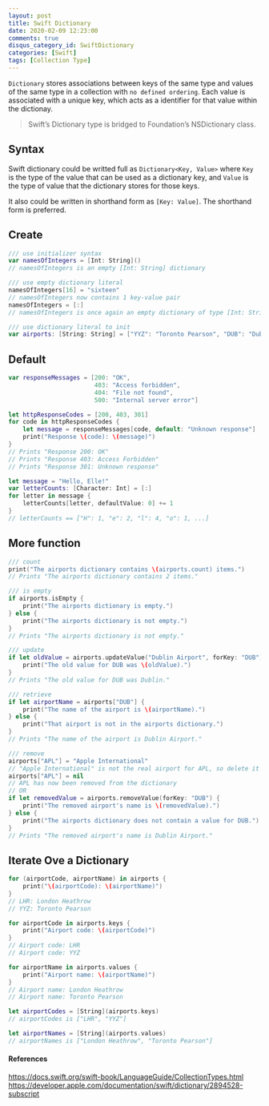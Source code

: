 ```yaml
---
layout: post
title: Swift Dictionary
date: 2020-02-09 12:23:00
comments: true
disqus_category_id: SwiftDictionary
categories: [Swift]
tags: [Collection Type]
---
```


`Dictionary` stores associations between keys of the same type and values of the same type in a collection with `no defined ordering`. Each value is associated with a unique key, which acts as a identifier for that value within the dictionay.

> Swift’s Dictionary type is bridged to Foundation’s NSDictionary class.

## Syntax

Swift dictionary could be writted full as `Dictionary<Key, Value>` where `Key` is the type of the value that can be used as a dictionary key, and `Value` is the type of value that the dictionary stores for those keys.

It also could be written in shorthand form as `[Key: Value]`. The shorthand form is preferred.

## Create

```swift
/// use initializer syntax
var namesOfIntegers = [Int: String]()
// namesOfIntegers is an empty [Int: String] dictionary

/// use empty dictionary literal
namesOfIntegers[16] = "sixteen"
// namesOfIntegers now contains 1 key-value pair
namesOfIntegers = [:]
// namesOfIntegers is once again an empty dictionary of type [Int: String]

/// use dictionary literal to init
var airports: [String: String] = ["YYZ": "Toronto Pearson", "DUB": "Dublin"]
```

## Default

```swift
var responseMessages = [200: "OK",
                        403: "Access forbidden",
                        404: "File not found",
                        500: "Internal server error"]

let httpResponseCodes = [200, 403, 301]
for code in httpResponseCodes {
    let message = responseMessages[code, default: "Unknown response"]
    print("Response \(code): \(message)")
}
// Prints "Response 200: OK"
// Prints "Response 403: Access Forbidden"
// Prints "Response 301: Unknown response"

let message = "Hello, Elle!"
var letterCounts: [Character: Int] = [:]
for letter in message {
    letterCounts[letter, defaultValue: 0] += 1
}
// letterCounts == ["H": 1, "e": 2, "l": 4, "o": 1, ...]
```

## More function

```swift
/// count
print("The airports dictionary contains \(airports.count) items.")
// Prints "The airports dictionary contains 2 items."

/// is empty
if airports.isEmpty {
    print("The airports dictionary is empty.")
} else {
    print("The airports dictionary is not empty.")
}
// Prints "The airports dictionary is not empty."

/// update
if let oldValue = airports.updateValue("Dublin Airport", forKey: "DUB") {
    print("The old value for DUB was \(oldValue).")
}
// Prints "The old value for DUB was Dublin."

/// retrieve
if let airportName = airports["DUB"] {
    print("The name of the airport is \(airportName).")
} else {
    print("That airport is not in the airports dictionary.")
}
// Prints "The name of the airport is Dublin Airport."

/// remove
airports["APL"] = "Apple International"
// "Apple International" is not the real airport for APL, so delete it
airports["APL"] = nil
// APL has now been removed from the dictionary
// OR
if let removedValue = airports.removeValue(forKey: "DUB") {
    print("The removed airport's name is \(removedValue).")
} else {
    print("The airports dictionary does not contain a value for DUB.")
}
// Prints "The removed airport's name is Dublin Airport."
```

## Iterate Ove a Dictionary

```swift
for (airportCode, airportName) in airports {
    print("\(airportCode): \(airportName)")
}
// LHR: London Heathrow
// YYZ: Toronto Pearson

for airportCode in airports.keys {
    print("Airport code: \(airportCode)")
}
// Airport code: LHR
// Airport code: YYZ

for airportName in airports.values {
    print("Airport name: \(airportName)")
}
// Airport name: London Heathrow
// Airport name: Toronto Pearson

let airportCodes = [String](airports.keys)
// airportCodes is ["LHR", "YYZ"]

let airportNames = [String](airports.values)
// airportNames is ["London Heathrow", "Toronto Pearson"]
```

#### References

https://docs.swift.org/swift-book/LanguageGuide/CollectionTypes.html
https://developer.apple.com/documentation/swift/dictionary/2894528-subscript